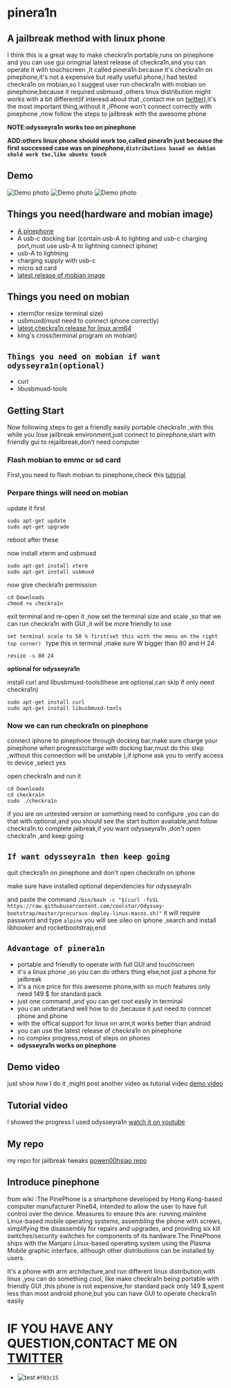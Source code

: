 # pinera1n
## A jailbreak method with linux phone 

I think this is a great way to make checkra1n portable,runs on pinephone and you can use gui  oringinal latest release of checkra1n,and you can operate it with touchscreen ,It called pinera1n because it's checkra1n on pinephone,it's not a expensive but really useful phone,I had tested checkra1n on mobian,so I suggest user run checkra1n with mobian on pinephone,because it required usbmuxd ,others linux distribution might works with a bit different(if interesd about that ,contact me on [twitter](https://twitter.com/powen00hsiao)),it's the most important thing,without it ,iPhone won't connect correctly with pinephone ,now follow the steps to jailbreak with the awesome phone 

**NOTE:odysseyra1n works too on pinephone**

**ADD:others linux phone should work too,called pinera1n just because the first successed case was on pinephone,`distributions based on debian shold work too,like ubuntu touch`**

## Demo 
![Demo photo][1]
![Demo photo][2]
![Demo photo][3]

## Things you need(hardware and mobian image)
- [A pinephone](https://www.pine64.org/pinephone/)
- A usb-c docking bar (contain usb-A to lighting and usb-c charging port,must use usb-A to lightning connect iphone)
- usb-A to lightning
- charging supply with usb-c
- micro sd card 
- [latest release of mobian image](https://mobian-project.org)

## Things you need on mobian
- xterm(for resize terminal size)
- usbmuxd(must need to connect iphone correctly)
- [latest checkra1n release for linux arm64](https://checkra.in)
- king's cross(terminal program on mobian)

## `Things you need on mobian if want odysseyra1n(optional)`
- curl
- libusbmuxd-tools

## Getting  Start

Now following steps to get a friendly easily portable checkra1n ,with this while you lose jailbreak environment,just connect to pinephone,start with friendly gui to rejailbreak,don't need computer 

### Flash mobian to emmc or sd card 

First,you need to flash mobian to pinephone,check this [tutorial](https://wiki.pine64.org/wiki/PinePhone_Installation_Instructions)

### Perpare things will need on mobian

update it first 
```
sudo apt-get update
sudo apt-get upgrade
```
reboot after these 

now install xterm and usbmuxd 
```
sudo apt-get install xterm
sudo apt-get install usbmuxd
```
now give checkra1n permission
```
cd Downloads
chmod +x checkra1n
```
exit terminal and re-open it ,now set the terminal size and scale ,so that we can run checkra1n with GUI ,it will be more friendly to use 

`set terminal scale to 50 % first(set this with the menu on the right top corner) `
type this in terminal ,make sure W bigger than 80 and H 24
```
resize -s 80 24
```
**optional for odysseyra1n**

install curl and libusbmuxd-tools(these are optional,can skip if only need checkra1n)
```
sudo apt-get install curl
sudo apt-get install libusbmuxd-tools
```

### Now we can run checkra1n on pinephone 
connect iphone to pinephone through docking bar,make sure charge your pinephone when progress(charge with docking bar,must do this step ,without this connection will be unstable ),if iphone ask you to verify access to device ,select yes

open checkra1n and run it
```
cd Downloads
cd checkra1n
sudo ./checkra1n
```
if you are on untested version or something need to configure ,you can do that with optional,and you should see the start button avaliable,and follow checkra1n to complete jaibreak,if you want odysseyra1n ,don't open checkra1n ,and keep going

## `If want odysseyra1n then keep going`
quit checkra1n on pinephone and don't open checkra1n on iphone

make sure have installed optional dependencies for odysseyra1n

and paste the command
`/bin/bash -c "$(curl -fsSL https://raw.githubusercontent.com/coolstar/Odyssey-bootstrap/master/procursus-deploy-linux-macos.sh)"`
it will require password and type
`alpine`
you will see sileo on iphone ,search and install libhooker and rocketbootstrap,end

## `Advantage of pinera1n`
- portable and friendly to operate with full GUI and touchscreen
- it's a linux phone ,so you can do others thing else,not just a phone for jailbreak
- it's a nice price for this awesome phone,with so much features only need 149 $ for standard pack
- just one command ,and you can get root easily in terminal
- you can underatand well how to do ,because it just need to conncet phone and phone
- with the offical support for linux on arm,it works better than android 
- you can use the latest release of checkra1n on pinephone
- no  complex progress,most of steps on phones
- **odysseyra1n works on pinephone**

## Demo video
just show how I do it ,might post another video as tutorial video
[demo video](https://www.youtube.com/watch?v=M5mNpY8a2zM)

## Tutorial video
I showed the progress I used odysseyra1n 
[watch it on youtube](https://www.youtube.com/watch?v=Ite65xLu4TE)


## My repo
my repo for jailbreak tweaks [powen00hsiao repo](https://powenn.github.io/powen00hsiao/)

## Introduce pinephone
from wiki :The PinePhone is a smartphone developed by Hong Kong-based computer manufacturer Pine64, intended to allow the user to have full control over the device. Measures to ensure this are: running mainline Linux-based mobile operating systems, assembling the phone with screws, simplifying the disassembly for repairs and upgrades, and providing six kill switches/security switches for components of its hardware.The PinePhone ships with the Manjaro Linux-based operating system using the Plasma Mobile graphic interface, although other distributions can be installed by users.

It's a phone with arm architecture,and run different linux distribution,with linux ,you can do  something cool, like make checkra1n being portable with friendly GUI ,this phone is not expensive,for standard pack only 149 $,spent less than most android phone,but you can have GUI to operate checkra1n easily

# IF YOU HAVE ANY QUESTION,CONTACT ME ON [TWITTER](https://twitter.com/powen00hsiao)

[1]:https://github.com/powenn/pinera1n/blob/main/photos/01.png
[2]:https://github.com/powenn/pinera1n/blob/main/photos/02.png
[3]:https://github.com/powenn/pinera1n/blob/main/photos/03.png


- ![test](https://via.placeholder.com/15/f03c15/000000?text=+) `#f03c15`
